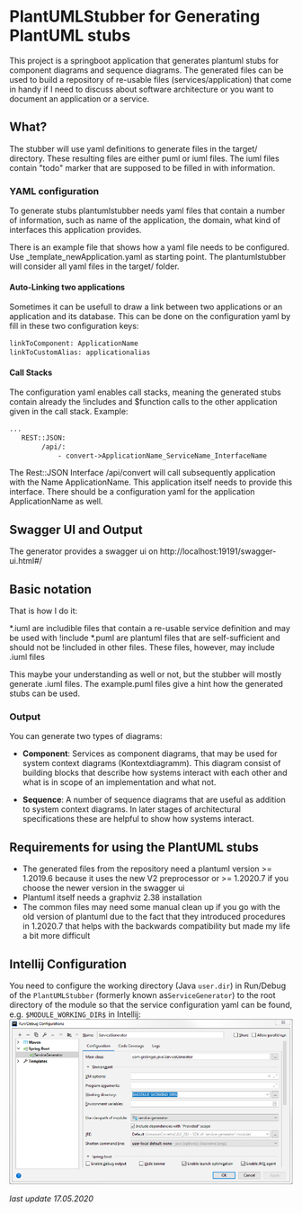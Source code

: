 # PlantUMLStubber for Generating PlantUML stubs

This project is a springboot application that generates plantuml stubs for component diagrams and sequence diagrams. The generated files can be used to build a repository of re-usable files (services/application) that come in handy if I need to discuss about software architecture or you want to document an application or a service.

## What?
The stubber will use yaml definitions to generate files in the target/ directory. These resulting files are either puml or iuml files. The iuml files contain "todo" marker that are supposed to be filled in with information. 

### YAML configuration
To generate stubs plantumlstubber needs yaml files that contain a number of information, such as name of the application, the domain, what kind of interfaces this application provides.

There is an example file that shows how a yaml file needs to be configured. Use _template_newApplication.yaml as starting point.
The plantumlstubber will consider all yaml files in the target/ folder.

#### Auto-Linking two applications
Sometimes it can be usefull to draw a link between two applications or an application and its database. This can be done on the configuration yaml by fill in these two configuration keys:
```
linkToComponent: ApplicationName
linkToCustomAlias: applicationalias
```

#### Call Stacks
The configuration yaml enables call stacks, meaning the generated stubs contain already the !includes and $function calls to the other application given in the call stack. 
Example:
```
...
   REST::JSON:
        /api/: 
            - convert->ApplicationName_ServiceName_InterfaceName
```

The Rest::JSON Interface /api/convert will call subsequently application with the Name ApplicationName. This application itself needs to provide this interface. There should be a configuration yaml for the application ApplicationName as well.

## Swagger UI and Output
The generator provides a swagger ui on http://localhost:19191/swagger-ui.html#/

## Basic notation
That is how I do it:

*.iuml are includible files that contain a re-usable service definition and may be used with !include
*.puml are plantuml files that are self-sufficient and should not be !included in other files. These files, however, may include .iuml files

This maybe your understanding as well or not, but the stubber will mostly generate .iuml files. The example.puml files give a hint how the generated stubs can be used.

### Output

You can generate two types of diagrams:
* **Component**: Services as component diagrams, that may be used for system context diagrams (Kontextdiagramm). This diagram consist of building blocks that describe how systems interact with each other and what is in scope of an implementation and what not.

* **Sequence**: A number of sequence diagrams that are useful as addition to system context diagrams. In later stages of architectural specifications these are helpful to show how systems interact.


## Requirements for using the PlantUML stubs
* The generated files from the repository need a plantuml version >= 1.2019.6 because it uses the new V2 preprocessor or >= 1.2020.7 if you choose the newer version in the swagger ui
* Plantuml itself needs a graphviz 2.38 installation
* The common files may need some manual clean up if you go with the old version of plantuml due to the fact that they introduced procedures in 1.2020.7 that helps with the backwards compatibility but made my life a bit more difficult 

## Intellij Configuration

You need to configure the working directory  (Java `user.dir`) in Run/Debug of the `PlantUMLStubber` 
(formerly known as`ServiceGenerator`) to the root directory of the module so that the service 
configuration yaml can be found, 
e.g. `$MODULE_WORKING_DIR$` in Intellij: ![](Intellij_Config.png)

_last update 17.05.2020_
